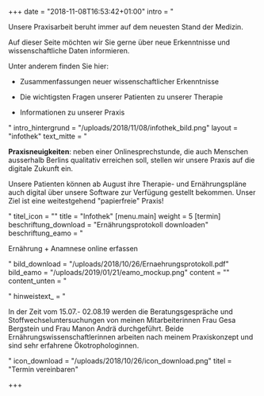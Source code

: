 +++
date = "2018-11-08T16:53:42+01:00"
intro = "<p>Unsere Praxisarbeit beruht immer auf dem neuesten Stand der Medizin. </p><p>Auf dieser Seite möchten wir Sie gerne über neue Erkenntnisse und wissenschaftliche Daten informieren.</p><p>Unter anderem finden Sie hier:</p><ul><li><p>Zusammenfassungen neuer wissenschaftlicher Erkenntnisse</p></li><li><p>Die wichtigsten Fragen unserer Patienten zu unserer Therapie</p></li><li><p>Informationen zu unserer Praxis</p></li></ul>"
intro_hintergrund = "/uploads/2018/11/08/infothek_bild.png"
layout = "infothek"
text_mitte = "<p><strong>Praxisneuigkeiten</strong>: neben einer Onlinesprechstunde, die auch Menschen ausserhalb Berlins qualitativ erreichen soll, stellen wir unsere Praxis auf die digitale Zukunft ein.</p><p>Unsere Patienten können ab August ihre Therapie- und Ernährungspläne auch digital über unsere Software zur Verfügung gestellt bekommen. Unser Ziel ist eine weitestgehend \"papierfreie\" Praxis!</p>"
titel_icon = ""
title = "Infothek"
[menu.main]
weight = 5
[termin]
beschriftung_download = "Ernährungsprotokoll downloaden"
beschriftung_eamo = "<p>Ernährung + Anamnese online erfassen</p>"
bild_download = "/uploads/2018/10/26/Ernaehrungsprotokoll.pdf"
bild_eamo = "/uploads/2019/01/21/eamo_mockup.png"
content = ""
content_unten = "<p></p>"
hinweistext_ = "<p>In der Zeit vom 15.07.- 02.08.19 werden die Beratungsgespräche und Stoffwechseluntersuchungen von meinen Mitarbeiterinnen Frau Gesa Bergstein und Frau Manon Andrä durchgeführt. Beide Ernährungswissenschaftlerinnen arbeiten nach meinem Praxiskonzept und sind sehr erfahrene Ökotrophologinnen.</p>"
icon_download = "/uploads/2018/10/26/icon_download.png"
titel = "Termin vereinbaren"

+++
